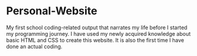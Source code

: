 # Personal-Website
My first school coding-related output that narrates my life before I started my programming journey.
I have used my newly acquired knowledge about basic HTML and CSS to create this website.
It is also the first time I have done an actual coding.
